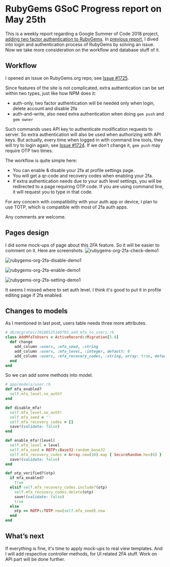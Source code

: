 # RubyGems GSoC Progress report on May 25th

This is a weekly report regarding a Google Summer of Code 2018 project, [adding two factor authentication to RubyGems](https://summerofcode.withgoogle.com/projects/#5815164901785600). In [previous report](https://ecnelises.github.io/2018/05/progress-report-on-login-sessions), I dived into login and authentication process of RubyGems by solving an issue. Now we take more consideration on the workflow and database stuff of it.

## Workflow

I opened an issue on RubyGems.org repo, see [Issue #1725](https://github.com/rubygems/rubygems.org/issues/1725).

Since features of the site is not complicated, extra authentication can be set within two types, just like how NPM does it:

- auth-only, two factor authentication will be needed only when login, delete account and disable 2fa
- auth-and-write, also need extra authentication when doing `gem push` and `gem owner`

Such commands uses API key to authenticate modification requests to server. So extra authentication will also be used when authorizing with API keys. But actually, every time  when logged in with command line tools, they will try to login again, see [Issue #1724](https://github.com/rubygems/rubygems.org/issues/1252). If we don't change it, `gem push` may require OTP two times.

The workflow is quite simple here:

- You can enable & disable your 2fa at profile settings page.
- You will get a qr-code and recovery codes when enabling your 2fa.
- If extra authentication needs due to your auth level settings, you will be redirected to a page requiring OTP code. If you are using command line, it will request you to type in that code.

For any concern with compatibility with your auth app or device, I plan to use TOTP, which is compatible with most of 2fa auth apps.

Any comments are welcome.

## Pages design
I did some mock-ups of page about this 2FA feature. So it will be easier to comment on it. Here are screenshots.
![rubygems-org-2fa-check-demo1](https://ecnelises.com/images/rubygems-org-2fa-check-demo1.png)

![rubygems-org-2fa-disable-demo1](https://ecnelises.com/images/rubygems-org-2fa-disable-demo1.png)

![rubygems-org-2fa-enable-demo1](https://ecnelises.com/images/rubygems-org-2fa-enable-demo1.png)

![rubygems-org-2fa-setting-demo1](https://ecnelises.com/images/rubygems-org-2fa-setting-demo1.png)

It seems I missed where to set auth level. I think it's good to put it in profile editing page if 2fa enabled.

## Changes to models

As I mentioned in last post, users table needs three more attributes.

```ruby
# db/migrates/20180525160703_add_mfa_to_users.rb
class AddMfaToUsers < ActiveRecord::Migration[5.0]
  def change
    add_column :users, :mfa_seed, :string
    add_column :users, :mfa_level, :integer, default: 0
    add_column :users, :mfa_recovery_codes, :string, array: true, default: []
  end
end
```

So we can add some methods into model.

```ruby
# app/models/user.rb
def mfa_enabled?
  self.mfa_level.no_auth?
end

def disable_mfa!
  self.mfa_level.no_auth!
  self.mfa_seed = ''
  self.mfa_recovery_codes = []
  save!(validate: false)
end

def enable_mfa!(level)
  self.mfa_level = level
  self.mfa_seed = ROTP::Base32.random_base32
  self.mfa_recovery_codes = Array.new(10).map { SecureRandom.hex(6) }
  save!(validate: false)
end

def otp_verified?(otp)
  if mfa_enabled?
    true
  elsif self.mfa_recovery_codes.include?(otp)
    self.mfa_recovery_codes.delete(otp)
    save!(validate: false)
    true
  else
    otp == ROTP::TOTP.new(self.mfa_seed).now
  end
end
```

## What’s next

If everything is fine, it's time to apply mock-ups to real view templates. And I will add respective controller methods, for UI related 2FA stuff. Work on API part will be done further.
